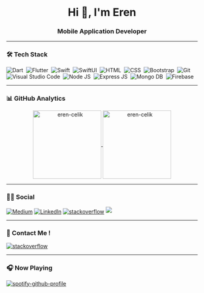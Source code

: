 <h1 align="center">Hi 👋, I'm Eren</h1>
<h3 align="center">Mobile Application Developer</h3>

<hr class="dotted">

### 🛠 Tech Stack
![Dart](https://img.shields.io/badge/Dart-05122A?style=for-the-badge&logo=dart&logoColor=29B6F6)&nbsp;
![Flutter](https://img.shields.io/badge/Flutter-05122A?style=for-the-badge&logo=flutter&logoColor=02569B)&nbsp;
![Swift](https://img.shields.io/badge/Swift-05122A?style=for-the-badge&logo=swift)&nbsp;
![SwiftUI](https://img.shields.io/badge/SwiftUI-05122A?style=for-the-badge&logo=swift)&nbsp;
![HTML](https://img.shields.io/badge/-HTML-05122A?style=for-the-badge&logo=HTML5&logoColor=E34F26)&nbsp;
![CSS](https://img.shields.io/badge/-CSS-05122A?style=for-the-badge&logo=CSS3&logoColor=239120)&nbsp;
![Bootstrap](https://img.shields.io/badge/-Bootstrap-05122A?style=for-the-badge&logo=bootstrap)&nbsp;
![Git](https://img.shields.io/badge/-Git-05122A?style=for-the-badge&logo=git)&nbsp;
![Visual Studio Code](https://img.shields.io/badge/-Visual%20Studio%20Code-05122A?style=for-the-badge&logo=visual-studio-code&logoColor=007ACC)&nbsp;
![Node JS](https://img.shields.io/badge/Node.js-05122A?style=for-the-badge&logo=node.js&logoColor=green)&nbsp;
![Express JS](https://img.shields.io/badge/Express.js-05122A?style=for-the-badge&logo=express&logoColor=white)&nbsp;
![Mongo DB](https://img.shields.io/badge/MongoDB-05122A?style=for-the-badge&logo=mongodb&logoColor=green)&nbsp;
![Firebase](https://img.shields.io/badge/firebase-05122A?style=for-the-badge&logo=firebase&logoColor=yellow)&nbsp;

<hr class="dotted">

### 📊 GitHub Analytics  
<p align="center">
<a href="https://github.com/eren-celik">
  <img height="180em" align="center" src="https://github-readme-stats.vercel.app/api?username=eren-celik&show_icons=true&locale=en&theme=algolia&include_all_commits=true&count_private=true" alt="eren-celik"/>
  <img height="180em" align="center" src="https://github-readme-stats.vercel.app/api/top-langs?username=eren-celik&show_icons=true&locale=en&layout=compact&langs_count=8&theme=algolia" alt="eren-celik"/>
</a>
</p>

<hr class="dotted">

### 🤝🏻 Social


<a href="https://eren-celik.medium.com" target="blank"><img align="center" src="https://img.shields.io/badge/Medium-12100E?style=for-the-badge&logo=medium&logoColor=white" alt="Medium" /></a>
 <a href="https://www.linkedin.com/in/erencelikk/" target="blank"><img align="center" src="https://img.shields.io/badge/LinkedIn-0077B5?style=for-the-badge&logo=linkedin&logoColor=white" alt="LinkedIn" /></a>
<a href="https://stackoverflow.com/users/13615372/eren-Çelik" target="blank"><img align="center" src="https://img.shields.io/badge/Stack_Overflow-FE7A16?style=for-the-badge&logo=stack-overflow&logoColor=white" alt="stackoverflow" /></a>
![](https://komarev.com/ghpvc/?username=erenlk&style=for-the-badge)

<hr class="dotted">

### 📩 Contact Me ! 

<a href="mailto:elik.dark91@gmail.com" target="blank"><img align="center" src="https://img.shields.io/badge/Gmail-D14836?style=for-the-badge&logo=gmail&logoColor=white" alt="stackoverflow" /></a>

<hr class="dotted">

### 🎧 Now Playing

[![spotify-github-profile](https://spotify-github-profile.vercel.app/api/view?uid=elik.dark91tr&cover_image=true&theme=default&bar_color=53b14f&bar_color_cover=false)](https://github.com/kittinan/spotify-github-profile)


